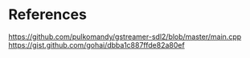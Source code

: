 # References
https://github.com/pulkomandy/gstreamer-sdl2/blob/master/main.cpp
https://gist.github.com/gohai/dbba1c887ffde82a80ef
